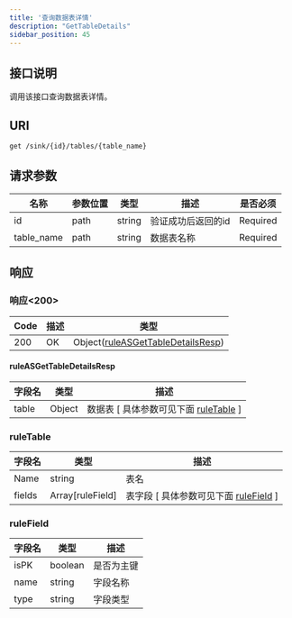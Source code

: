 ```yaml
---
title: '查询数据表详情'
description: "GetTableDetails"
sidebar_position: 45
---
```

## 接口说明
调用该接口查询数据表详情。

## URI

```
get /sink/{id}/tables/{table_name}
```

## 请求参数

| 名称 | 参数位置 | 类型 | 描述 |  是否必须 |
| ---- | ---------- | ----------- | ----------- | ----------- |
| id | path | string | 验证成功后返回的id |  Required | 
| table_name | path | string | 数据表名称 |  Required | 

## 响应


### 响应<200>
| Code | 描述 | 类型 |
| ---- | ----------- | ------ | 
| 200 | OK | Object([ruleASGetTableDetailsResp](#ruleASGetTableDetailsResp)) |

#### ruleASGetTableDetailsResp

| 字段名 | 类型 | 描述 |
| ---- | ---- | ----------- |
| table | Object | 数据表 [ 具体参数可见下面 [ruleTable](#ruleTable) ]  |





### ruleTable
| 字段名 | 类型 | 描述 |
| ---- | ---- | ----------- | 
| Name | string | 表名 |  
| fields | Array[ruleField] | 表字段 [ 具体参数可见下面 [ruleField](#ruleField) ] |





### ruleField
| 字段名 | 类型 | 描述 |
| ---- | ---- | ----------- | 
| isPK | boolean | 是否为主键 | 
| name | string | 字段名称 | 
| type | string | 字段类型 |










